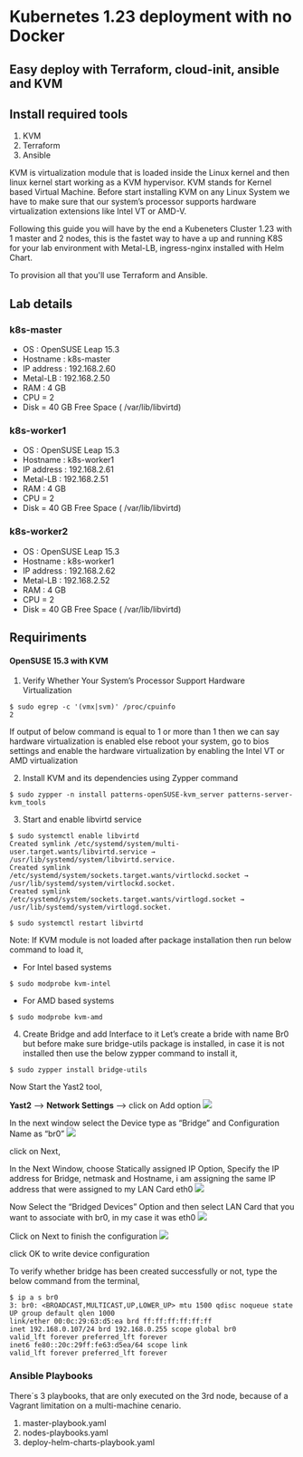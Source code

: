 # Kubernetes 1.23 deployment with no Docker
## Easy deploy with Terraform, cloud-init, ansible and KVM
## Install required tools

1. KVM
2. Terraform
3. Ansible

KVM is virtualization module that is loaded inside the Linux kernel and then linux kernel start working as a KVM hypervisor. KVM stands for Kernel based Virtual Machine. Before start installing KVM on any Linux System we have to make sure that our system’s processor supports hardware virtualization extensions like Intel VT or AMD-V.

Following this guide you will have by the end a Kubeneters Cluster 1.23 with 1 master and 2 nodes, this is the fastet way to have a up and running K8S for your lab environment with Metal-LB, ingress-nginx installed with Helm Chart.

To provision all that you'll use Terraform and Ansible.

## Lab details
### k8s-master
* OS : OpenSUSE Leap 15.3
* Hostname : k8s-master
* IP address : 192.168.2.60
* Metal-LB : 192.168.2.50
* RAM : 4 GB
* CPU = 2
* Disk = 40 GB Free Space ( /var/lib/libvirtd)
### k8s-worker1
* OS : OpenSUSE Leap 15.3
* Hostname : k8s-worker1
* IP address : 192.168.2.61
* Metal-LB : 192.168.2.51
* RAM : 4 GB
* CPU = 2
* Disk = 40 GB Free Space ( /var/lib/libvirtd)
### k8s-worker2
* OS : OpenSUSE Leap 15.3
* Hostname : k8s-worker1
* IP address : 192.168.2.62
* Metal-LB : 192.168.2.52
* RAM : 4 GB
* CPU = 2
* Disk = 40 GB Free Space ( /var/lib/libvirtd)

## Requiriments
#### OpenSUSE 15.3 with KVM
1. Verify Whether Your System’s Processor Support Hardware Virtualization
```
$ sudo egrep -c '(vmx|svm)' /proc/cpuinfo
2
```
If output of below command is equal to 1 or more than 1 then we can say hardware virtualization is enabled else reboot your system, go to bios settings and enable the hardware virtualization by enabling the Intel VT or AMD virtualization

2. Install KVM and its dependencies using Zypper command
```
$ sudo zypper -n install patterns-openSUSE-kvm_server patterns-server-kvm_tools
```

3. Start and enable libvirtd service
```
$ sudo systemctl enable libvirtd
Created symlink /etc/systemd/system/multi-user.target.wants/libvirtd.service → /usr/lib/systemd/system/libvirtd.service.
Created symlink /etc/systemd/system/sockets.target.wants/virtlockd.socket → /usr/lib/systemd/system/virtlockd.socket.
Created symlink /etc/systemd/system/sockets.target.wants/virtlogd.socket → /usr/lib/systemd/system/virtlogd.socket.
```
```
$ sudo systemctl restart libvirtd
```
Note: If KVM module is not loaded after package installation then run below command to load it,
* For Intel based systems
```
$ sudo modprobe kvm-intel
```
* For AMD based systems
```
$ sudo modprobe kvm-amd
```

4. Create Bridge and add Interface to it
Let’s create a bride with name Br0 but before make sure bridge-utils package is installed, in case it is not installed then use the below zypper command to install it,
```
$ sudo zypper install bridge-utils
````
Now Start the Yast2 tool,

**Yast2** –> **Network Settings** –> click on Add option
![](https://github.com/FelipeMiranda/kubernetes-libvirt/blob/main/docs/images/Add-Bridge-SUSE-KVM.jpg?raw=true)

In the next window select the Device type as “Bridge” and Configuration Name as “br0”
![](docs/image/Device-Type-Bridge-Name-OpenSUSE-KVM.jpg)

click on Next,

In the Next Window, choose Statically assigned IP Option, Specify the IP address for Bridge, netmask and Hostname, i am assigning the same IP address that were assigned to my LAN Card eth0
![](docs/image/Br0-IP-address-SUSE-KVM.jpg)

Now Select the “Bridged Devices” Option and then select LAN Card that you want to associate with br0, in my case it was eth0
![](docs/image/Select-Interface-Bride-SUSE-KVM.jpg)

Click on Next to finish the configuration
![](docs/image/Save-Bridge-SUSE-KVM.jpg)

click OK to write device configuration

To verify whether bridge has been created successfully or not, type the below command from the terminal,
```
$ ip a s br0
3: br0: <BROADCAST,MULTICAST,UP,LOWER_UP> mtu 1500 qdisc noqueue state UP group default qlen 1000
link/ether 00:0c:29:63:d5:ea brd ff:ff:ff:ff:ff:ff
inet 192.168.0.107/24 brd 192.168.0.255 scope global br0
valid_lft forever preferred_lft forever
inet6 fe80::20c:29ff:fe63:d5ea/64 scope link
valid_lft forever preferred_lft forever
```

### Ansible Playbooks

There´s 3 playbooks, that are only executed on the 3rd node, because of a Vagrant limitation on a multi-machine cenario.

1. master-playbook.yaml
2. nodes-playbooks.yaml
3. deploy-helm-charts-playbook.yaml
